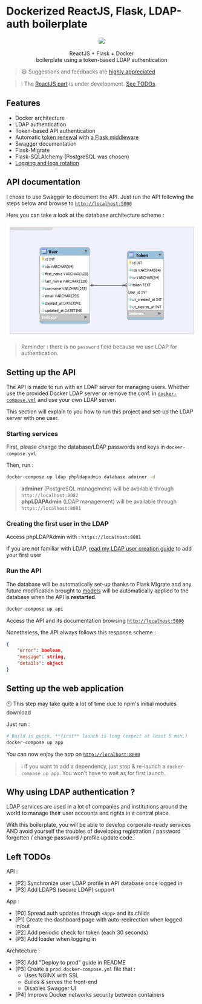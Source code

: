 # Dockerized ReactJS, Flask, LDAP-auth boilerplate

<p align="center">
    <a href="https://travis-ci.org/flavienbwk/reactjs-flask-ldap-boilerplate.svg?branch=master" target="_blank">
        <img src="https://travis-ci.org/flavienbwk/reactjs-flask-ldap-boilerplate.svg?branch=master"/>
    </a>
</p>
<p align="center">ReactJS + Flask + Docker<br/>boilerplate using a token-based LDAP authentication</p>

> :smiley: Suggestions and feedbacks are [highly appreciated](https://github.com/flavienbwk/reactjs-flask-ldap-boilerplate/issues/new)

> :information_source: The [ReactJS part](https://github.com/flavienbwk/reactjs-flask-ldap-boilerplate/tree/fe/initial-architecture) is under development. [See TODOs](#left-todos).

## Features

- Docker architecture
- LDAP authentication
- Token-based API authentication
- Automatic [token renewal](./api/app/service/auth_service.py#L44) with [a Flask middleware](./api/app/service/auth_service.py#L31)
- Swagger documentation
- Flask-Migrate
- Flask-SQLAlchemy (PostgreSQL was chosen)
- [Logging and logs rotation](./api/app/utils/Logger.py#L12)

## API documentation

I chose to use Swagger to document the API. Just run the API following the steps below and browse to [`http://localhost:5000`](http://localhost:5000)

Here you can take a look at the database architecture scheme :

<p align="center">
    <img src="./api/database.png"/>
</p>

> Reminder : there is no `password` field because we use LDAP for authentication.

## Setting up the API

The API is made to run with an LDAP server for managing users. Whether use the provided Docker LDAP server or remove the conf. in [`docker-compose.yml`](./docker-compose.yml) and use your own LDAP server.

This section will explain to you how to run this project and set-up the LDAP server with one user.

### Starting services

First, please change the database/LDAP passwords and keys in `docker-compose.yml`

Then, run :

```bash
docker-compose up ldap phpldapadmin database adminer -d
```

> **adminer** (PostgreSQL management) will be available through `http://localhost:8082`  
> **phpLDAPAdmin** (LDAP management) will be available through `https://localhost:8081`

### Creating the first user in the LDAP

Access phpLDAPAdmin with : `https://localhost:8081`

If you are not familiar with LDAP, [read my LDAP user creation guide](./CREATE_LDAP_USER.md) to add your first user

### Run the API

The database will be automatically set-up thanks to Flask Migrate and any future modification brought to [models](./api/app/model) will be automatically applied to the database when the API is **restarted**.

```bash
docker-compose up api
```

Access the API and its documentation browsing [`http://localhost:5000`](http://localhost:5000)

Nonetheless, the API always follows this response scheme :

```json
{
    "error": boolean,
    "message": string,
    "details": object
}
```

## Setting up the web application

:clock9: This step may take quite a lot of time due to npm's initial modules download

Just run :

```bash
# Build is quick, **first** launch is long (expect at least 5 min.)
docker-compose up app
```

You can now enjoy the app on [`http://localhost:8080`](http://localhost:8080)

> :information_source: If you want to add a dependency, just stop & re-launch a `docker-compose up app`. You won't have to wait as for first launch.

## Why using LDAP authentication ?

LDAP services are used in a lot of companies and institutions around the world to manage their user accounts and rights in a central place.

With this boilerplate, you will be able to develop corporate-ready services AND avoid yourself the troubles of developing registration / password forgotten / change password / profile update code.

## Left TODOs

API :

- [P2] Synchronize user LDAP profile in API database once logged in
- [P3] Add LDAPS (secure LDAP) support

App :

- [P0] Spread auth updates through `<App>` and its childs
- [P1] Create the dashboard page with auto-redirection when logged in/out
- [P2] Add periodic check for token (each 30 seconds)
- [P3] Add loader when logging in

Architecture :

- [P3] Add "Deploy to prod" guide in README
- [P3] Create a `prod.docker-compose.yml` file that :
  - Uses NGINX with SSL
  - Builds & serves the front-end
  - Disables Swagger UI
- [P4] Improve Docker networks security between containers
